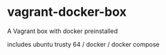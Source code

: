 # vagrant-docker-box
A Vagrant box with docker preinstalled

includes ubuntu trusty 64 / docker / docker compose
